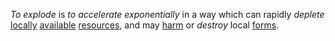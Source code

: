 *To explode* is *to accelerate exponentially* in a way which can rapidly *deplete* [locally](https://github.com/gcassel/Modular-Organization-Terminology/blob/master/terms/location.md) [available](https://github.com/gcassel/Modular-Organization-Terminology/blob/master/terms/access.md) [resources](https://github.com/gcassel/Modular-Organization-Terminology/blob/master/terms/resource.md), and may [harm](https://github.com/gcassel/Modular-Organization-Terminology/blob/master/terms/harm.md) or *destroy* local [forms](https://github.com/gcassel/Modular-Organization-Terminology/blob/master/terms/form.md).
